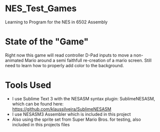 # NES_Test_Games
Learning to Program for the NES in 6502 Assembly

# State of the "Game"
Right now this game will read controller D-Pad inputs to move a non-animated Mario around a semi faithfull re-creation of a mario screen. Still need to learn how to properly add color to the background.

# Tools Used
* I use Sublime Text 3 with the NESASM syntax plugin: SublimeNESASM, which can be found here: https://github.com/klaussilveira/SublimeNESASM
* I use NESASM3 Assembler which is included in this project
* Also using the sprite set from Super Mario Bros. for testing, also included in this projects files
